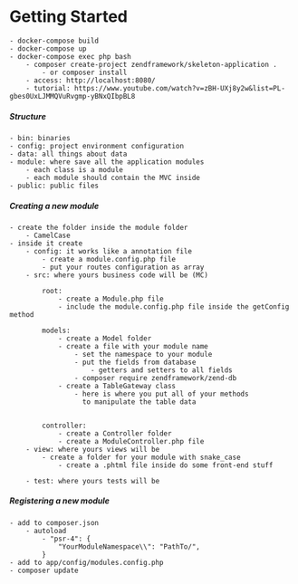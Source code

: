 # Getting Started

    - docker-compose build
    - docker-compose up
    - docker-compose exec php bash
        - composer create-project zendframework/skeleton-application .
            - or composer install
        - access: http://localhost:8080/
        - tutorial: https://www.youtube.com/watch?v=zBH-UXj8y2w&list=PL-gbes0UxLJMMQVuRvgmp-yBNxQIbpBL8
##### Structure

    - bin: binaries
    - config: project environment configuration
    - data: all things about data
    - module: where save all the application modules
        - each class is a module
        - each module should contain the MVC inside
    - public: public files

##### Creating a new module
    
    - create the folder inside the module folder
        - CamelCase
    - inside it create
        - config: it works like a annotation file
            - create a module.config.php file
            - put your routes configuration as array
        - src: where yours business code will be (MC)

            root:
                - create a Module.php file
                - include the module.config.php file inside the getConfig method
            
            models:
                - create a Model folder
                - create a file with your module name
                    - set the namespace to your module
                    - put the fields from database
                        - getters and setters to all fields
                    - composer require zendframework/zend-db
                - create a TableGateway class
                    - here is where you put all of your methods
                      to manipulate the table data
                

            controller:
                - create a Controller folder
                - create a ModuleController.php file
        - view: where yours views will be
            - create a folder for your module with snake_case
                - create a .phtml file inside do some front-end stuff

        - test: where yours tests will be

##### Registering a new module
    
    - add to composer.json
        - autoload
            - "psr-4": {
                "YourModuleNamespace\\": "PathTo/",
            }
    - add to app/config/modules.config.php
    - composer update

